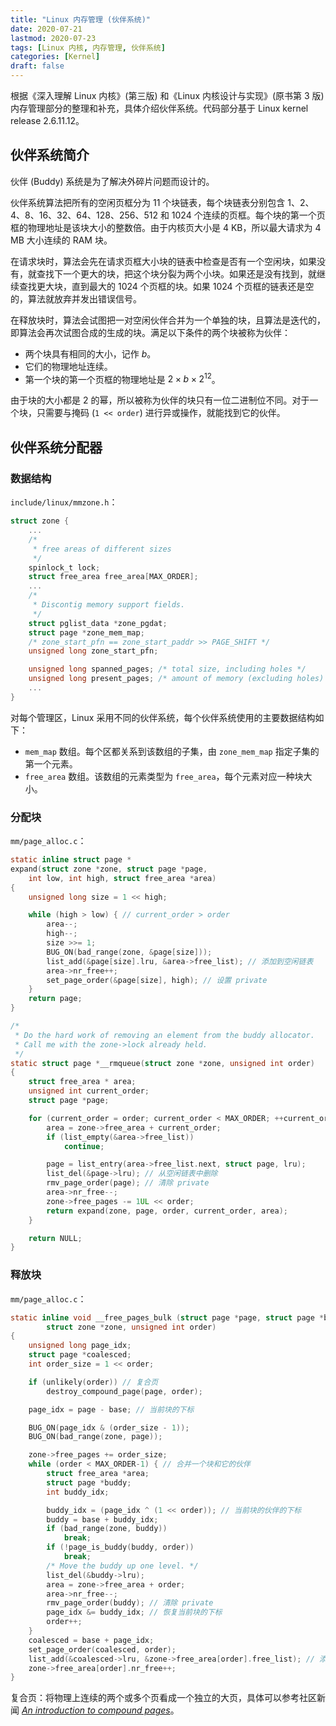 ```yaml
---
title: "Linux 内存管理 (伙伴系统)"
date: 2020-07-21
lastmod: 2020-07-23
tags: [Linux 内核, 内存管理, 伙伴系统]
categories: [Kernel]
draft: false
---
```


根据《深入理解 Linux 内核》(第三版) 和《Linux 内核设计与实现》(原书第 3 版) 内存管理部分的整理和补充，具体介绍伙伴系统。代码部分基于 Linux kernel release 2.6.11.12。

<!--more-->

## 伙伴系统简介

伙伴 (Buddy) 系统是为了解决外碎片问题而设计的。

伙伴系统算法把所有的空闲页框分为 11 个块链表，每个块链表分别包含 1、2、4、8、16、32、64、128、256、512 和 1024 个连续的页框。每个块的第一个页框的物理地址是该块大小的整数倍。由于内核页大小是 4 KB，所以最大请求为 4 MB 大小连续的 RAM 块。

在请求块时，算法会先在请求页框大小块的链表中检查是否有一个空闲块，如果没有，就查找下一个更大的块，把这个块分裂为两个小块。如果还是没有找到，就继续查找更大块，直到最大的 1024 个页框的块。如果 1024 个页框的链表还是空的，算法就放弃并发出错误信号。

在释放块时，算法会试图把一对空闲伙伴合并为一个单独的块，且算法是迭代的，即算法会再次试图合成的生成的块。满足以下条件的两个块被称为伙伴：

- 两个块具有相同的大小，记作 $b$。
- 它们的物理地址连续。
- 第一个块的第一个页框的物理地址是 $2 \times b \times 2^{12}$。

由于块的大小都是 2 的幂，所以被称为伙伴的块只有一位二进制位不同。对于一个块，只需要与掩码 (`1 << order`) 进行异或操作，就能找到它的伙伴。

## 伙伴系统分配器

### 数据结构

`include/linux/mmzone.h`：

```c
struct zone {
    ...
    /*
     * free areas of different sizes
     */
    spinlock_t lock;
    struct free_area free_area[MAX_ORDER];
    ...
    /*
     * Discontig memory support fields.
     */
    struct pglist_data *zone_pgdat;
    struct page *zone_mem_map;
    /* zone_start_pfn == zone_start_paddr >> PAGE_SHIFT */
    unsigned long zone_start_pfn;

    unsigned long spanned_pages; /* total size, including holes */
    unsigned long present_pages; /* amount of memory (excluding holes) */
    ...
}
```

对每个管理区，Linux 采用不同的伙伴系统，每个伙伴系统使用的主要数据结构如下：

- `mem_map` 数组。每个区都关系到该数组的子集，由 `zone_mem_map` 指定子集的第一个元素。
- `free_area` 数组。该数组的元素类型为 `free_area`，每个元素对应一种块大小。

### 分配块

`mm/page_alloc.c`：

```c
static inline struct page *
expand(struct zone *zone, struct page *page,
    int low, int high, struct free_area *area)
{
    unsigned long size = 1 << high;

    while (high > low) { // current_order > order
        area--;
        high--;
        size >>= 1;
        BUG_ON(bad_range(zone, &page[size]));
        list_add(&page[size].lru, &area->free_list); // 添加到空闲链表
        area->nr_free++;
        set_page_order(&page[size], high); // 设置 private
    }
    return page;
}

/*
 * Do the hard work of removing an element from the buddy allocator.
 * Call me with the zone->lock already held.
 */
static struct page *__rmqueue(struct zone *zone, unsigned int order)
{
    struct free_area * area;
    unsigned int current_order;
    struct page *page;

    for (current_order = order; current_order < MAX_ORDER; ++current_order) {
        area = zone->free_area + current_order;
        if (list_empty(&area->free_list))
            continue;

        page = list_entry(area->free_list.next, struct page, lru);
        list_del(&page->lru); // 从空闲链表中删除
        rmv_page_order(page); // 清除 private
        area->nr_free--;
        zone->free_pages -= 1UL << order;
        return expand(zone, page, order, current_order, area);
    }

    return NULL;
}
```

### 释放块

`mm/page_alloc.c`：

```c
static inline void __free_pages_bulk (struct page *page, struct page *base,
        struct zone *zone, unsigned int order)
{
    unsigned long page_idx;
    struct page *coalesced;
    int order_size = 1 << order;

    if (unlikely(order)) // 复合页
        destroy_compound_page(page, order);

    page_idx = page - base; // 当前块的下标

    BUG_ON(page_idx & (order_size - 1));
    BUG_ON(bad_range(zone, page));

    zone->free_pages += order_size;
    while (order < MAX_ORDER-1) { // 合并一个块和它的伙伴
        struct free_area *area;
        struct page *buddy;
        int buddy_idx;

        buddy_idx = (page_idx ^ (1 << order)); // 当前块的伙伴的下标
        buddy = base + buddy_idx;
        if (bad_range(zone, buddy))
            break;
        if (!page_is_buddy(buddy, order))
            break;
        /* Move the buddy up one level. */
        list_del(&buddy->lru);
        area = zone->free_area + order;
        area->nr_free--;
        rmv_page_order(buddy); // 清除 private
        page_idx &= buddy_idx; // 恢复当前块的下标
        order++;
    }
    coalesced = base + page_idx;
    set_page_order(coalesced, order);
    list_add(&coalesced->lru, &zone->free_area[order].free_list); // 添加到空闲链表
    zone->free_area[order].nr_free++;
}
```

复合页：将物理上连续的两个或多个页看成一个独立的大页，具体可以参考社区新闻 *[An introduction to compound pages](https://lwn.net/Articles/619514/)*。

